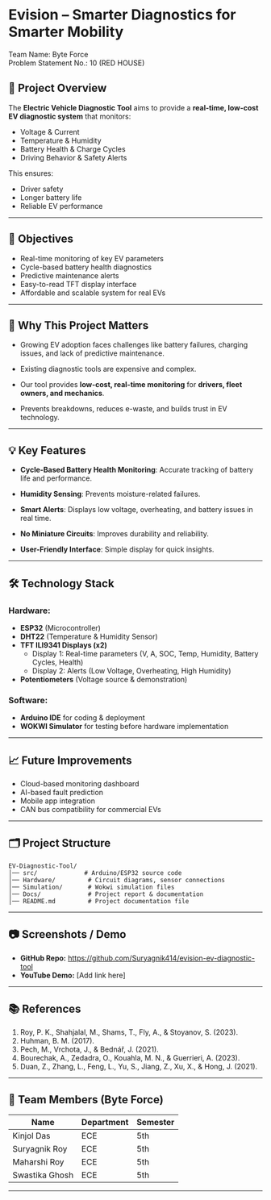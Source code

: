 
# Evision – Smarter Diagnostics for Smarter Mobility  
Team Name: Byte Force  
Problem Statement No.: 10 (RED HOUSE)  

## 📌 Project Overview  
The **Electric Vehicle Diagnostic Tool** aims to provide a **real-time, low-cost EV diagnostic system** that monitors:  
- Voltage & Current  
- Temperature & Humidity  
- Battery Health & Charge Cycles  
- Driving Behavior & Safety Alerts  

This ensures:  
- Driver safety  
- Longer battery life  
- Reliable EV performance  

---

## 🎯 Objectives  
- Real-time monitoring of key EV parameters  
- Cycle-based battery health diagnostics  
- Predictive maintenance alerts  
- Easy-to-read TFT display interface  
- Affordable and scalable system for real EVs  

---

## 🚗 Why This Project Matters  
- Growing EV adoption faces challenges like battery failures, charging issues, and lack of predictive maintenance.

- Existing diagnostic tools are expensive and complex. 

- Our tool provides **low-cost, real-time monitoring** for **drivers, fleet owners, and mechanics**.  

- Prevents breakdowns, reduces e-waste, and builds trust in EV technology.  

---

## 💡 Key Features  
- **Cycle-Based Battery Health Monitoring**: Accurate tracking of battery life and performance. 

- **Humidity Sensing**: Prevents moisture-related failures.  

- **Smart Alerts**: Displays low voltage, overheating, and battery issues in real time.  

- **No Miniature Circuits**: Improves durability and reliability.  

- **User-Friendly Interface**: Simple display for quick insights.  

---

## 🛠 Technology Stack  

### Hardware:
- **ESP32** (Microcontroller)  
- **DHT22** (Temperature & Humidity Sensor)  
- **TFT ILI9341 Displays (x2)**  
  - Display 1: Real-time parameters (V, A, SOC, Temp, Humidity, Battery Cycles, Health)  
  - Display 2: Alerts (Low Voltage, Overheating, High Humidity)  
- **Potentiometers** (Voltage source & demonstration)  

### Software:
- **Arduino IDE** for coding & deployment  
- **WOKWI Simulator** for testing before hardware implementation  

---



## 📈 Future Improvements  
- Cloud-based monitoring dashboard  
- AI-based fault prediction  
- Mobile app integration  
- CAN bus compatibility for commercial EVs  

---

## 🗂 Project Structure  
```
EV-Diagnostic-Tool/
│── src/             # Arduino/ESP32 source code
│── Hardware/         # Circuit diagrams, sensor connections
│── Simulation/       # Wokwi simulation files
│── Docs/             # Project report & documentation
│── README.md         # Project documentation file
```

---

## 📷 Screenshots / Demo  
- **GitHub Repo:** https://github.com/Suryagnik414/evision-ev-diagnostic-tool
- **YouTube Demo:** [Add link here]  
  

---

## 📚 References  
1. Roy, P. K., Shahjalal, M., Shams, T., Fly, A., & Stoyanov, S. (2023).  
2. Huhman, B. M. (2017).  
3. Pech, M., Vrchota, J., & Bednář, J. (2021).  
4. Bourechak, A., Zedadra, O., Kouahla, M. N., & Guerrieri, A. (2023).  
5. Duan, Z., Zhang, L., Feng, L., Yu, S., Jiang, Z., Xu, X., & Hong, J. (2021).  

---

## 👥 Team Members (Byte Force)  
| Name           | Department | Semester |
|----------------|------------|----------|
| Kinjol Das     | ECE        | 5th      |
| Suryagnik Roy  | ECE        | 5th      |
| Maharshi Roy   | ECE        | 5th      |
| Swastika Ghosh | ECE        | 5th      |

---

 
